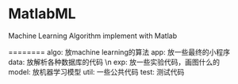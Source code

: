MatlabML
========

Machine Learning Algorithm implement with Matlab

========
algo: 放machine learning的算法
app: 放一些最终的小程序 \
data: 放解析各种数据库的代码 \n
exp: 放一些实验代码，画图什么的 \
model: 放机器学习模型
util: 一些公共代码
test: 测试代码

